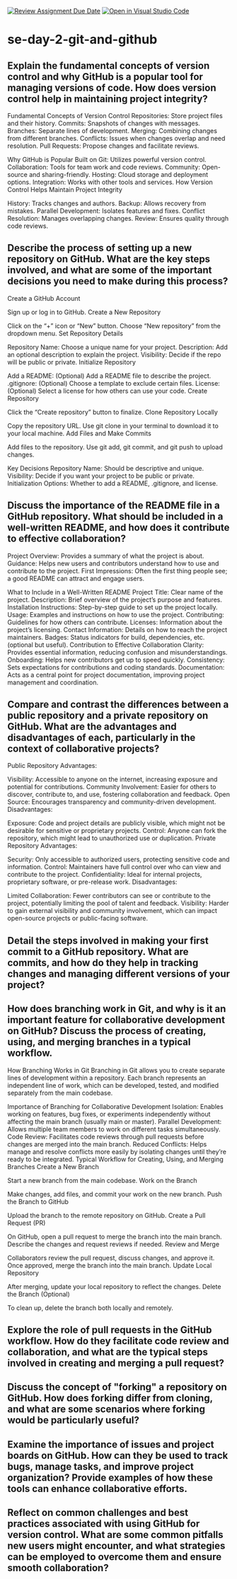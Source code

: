 [![Review Assignment Due Date](https://classroom.github.com/assets/deadline-readme-button-22041afd0340ce965d47ae6ef1cefeee28c7c493a6346c4f15d667ab976d596c.svg)](https://classroom.github.com/a/8wgCKhpZ)
[![Open in Visual Studio Code](https://classroom.github.com/assets/open-in-vscode-2e0aaae1b6195c2367325f4f02e2d04e9abb55f0b24a779b69b11b9e10269abc.svg)](https://classroom.github.com/online_ide?assignment_repo_id=15730296&assignment_repo_type=AssignmentRepo)
# se-day-2-git-and-github
## Explain the fundamental concepts of version control and why GitHub is a popular tool for managing versions of code. How does version control help in maintaining project integrity?
Fundamental Concepts of Version Control
Repositories: Store project files and their history.
Commits: Snapshots of changes with messages.
Branches: Separate lines of development.
Merging: Combining changes from different branches.
Conflicts: Issues when changes overlap and need resolution.
Pull Requests: Propose changes and facilitate reviews.

Why GitHub is Popular
Built on Git: Utilizes powerful version control.
Collaboration: Tools for team work and code reviews.
Community: Open-source and sharing-friendly.
Hosting: Cloud storage and deployment options.
Integration: Works with other tools and services.
How Version Control Helps Maintain Project Integrity

History: Tracks changes and authors.
Backup: Allows recovery from mistakes.
Parallel Development: Isolates features and fixes.
Conflict Resolution: Manages overlapping changes.
Review: Ensures quality through code reviews.

## Describe the process of setting up a new repository on GitHub. What are the key steps involved, and what are some of the important decisions you need to make during this process?
Create a GitHub Account

Sign up or log in to GitHub.
Create a New Repository

Click on the “+” icon or “New” button.
Choose “New repository” from the dropdown menu.
Set Repository Details

Repository Name: Choose a unique name for your project.
Description: Add an optional description to explain the project.
Visibility: Decide if the repo will be public or private.
Initialize Repository

Add a README: (Optional) Add a README file to describe the project.
.gitignore: (Optional) Choose a template to exclude certain files.
License: (Optional) Select a license for how others can use your code.
Create Repository

Click the “Create repository” button to finalize.
Clone Repository Locally

Copy the repository URL.
Use git clone <repository-url> in your terminal to download it to your local machine.
Add Files and Make Commits

Add files to the repository.
Use git add, git commit, and git push to upload changes.

Key Decisions
Repository Name: Should be descriptive and unique.
Visibility: Decide if you want your project to be public or private.
Initialization Options: Whether to add a README, .gitignore, and license.

## Discuss the importance of the README file in a GitHub repository. What should be included in a well-written README, and how does it contribute to effective collaboration?
Project Overview: Provides a summary of what the project is about.
Guidance: Helps new users and contributors understand how to use and contribute to the project.
First Impressions: Often the first thing people see; a good README can attract and engage users.

What to Include in a Well-Written README
Project Title: Clear name of the project.
Description: Brief overview of the project’s purpose and features.
Installation Instructions: Step-by-step guide to set up the project locally.
Usage: Examples and instructions on how to use the project.
Contributing: Guidelines for how others can contribute.
Licenses: Information about the project’s licensing.
Contact Information: Details on how to reach the project maintainers.
Badges: Status indicators for build, dependencies, etc. (optional but useful).
Contribution to Effective Collaboration
Clarity: Provides essential information, reducing confusion and misunderstandings.
Onboarding: Helps new contributors get up to speed quickly.
Consistency: Sets expectations for contributions and coding standards.
Documentation: Acts as a central point for project documentation, improving project management and coordination.

## Compare and contrast the differences between a public repository and a private repository on GitHub. What are the advantages and disadvantages of each, particularly in the context of collaborative projects?

Public Repository
Advantages:

Visibility: Accessible to anyone on the internet, increasing exposure and potential for contributions.
Community Involvement: Easier for others to discover, contribute to, and use, fostering collaboration and feedback.
Open Source: Encourages transparency and community-driven development.
Disadvantages:

Exposure: Code and project details are publicly visible, which might not be desirable for sensitive or proprietary projects.
Control: Anyone can fork the repository, which might lead to unauthorized use or duplication.
Private Repository
Advantages:

Security: Only accessible to authorized users, protecting sensitive code and information.
Control: Maintainers have full control over who can view and contribute to the project.
Confidentiality: Ideal for internal projects, proprietary software, or pre-release work.
Disadvantages:

Limited Collaboration: Fewer contributors can see or contribute to the project, potentially limiting the pool of talent and feedback.
Visibility: Harder to gain external visibility and community involvement, which can impact open-source projects or public-facing software.

## Detail the steps involved in making your first commit to a GitHub repository. What are commits, and how do they help in tracking changes and managing different versions of your project?

## How does branching work in Git, and why is it an important feature for collaborative development on GitHub? Discuss the process of creating, using, and merging branches in a typical workflow.

How Branching Works in Git
Branching in Git allows you to create separate lines of development within a repository. Each branch represents an independent line of work, which can be developed, tested, and modified separately from the main codebase.

Importance of Branching for Collaborative Development
Isolation: Enables working on features, bug fixes, or experiments independently without affecting the main branch (usually main or master).
Parallel Development: Allows multiple team members to work on different tasks simultaneously.
Code Review: Facilitates code reviews through pull requests before changes are merged into the main branch.
Reduced Conflicts: Helps manage and resolve conflicts more easily by isolating changes until they’re ready to be integrated.
Typical Workflow for Creating, Using, and Merging Branches
Create a New Branch

Start a new branch from the main codebase.
Work on the Branch

Make changes, add files, and commit your work on the new branch.
Push the Branch to GitHub

Upload the branch to the remote repository on GitHub.
Create a Pull Request (PR)

On GitHub, open a pull request to merge the branch into the main branch. Describe the changes and request reviews if needed.
Review and Merge

Collaborators review the pull request, discuss changes, and approve it. Once approved, merge the branch into the main branch.
Update Local Repository

After merging, update your local repository to reflect the changes.
Delete the Branch (Optional)

To clean up, delete the branch both locally and remotely.

## Explore the role of pull requests in the GitHub workflow. How do they facilitate code review and collaboration, and what are the typical steps involved in creating and merging a pull request?

## Discuss the concept of "forking" a repository on GitHub. How does forking differ from cloning, and what are some scenarios where forking would be particularly useful?

## Examine the importance of issues and project boards on GitHub. How can they be used to track bugs, manage tasks, and improve project organization? Provide examples of how these tools can enhance collaborative efforts.

## Reflect on common challenges and best practices associated with using GitHub for version control. What are some common pitfalls new users might encounter, and what strategies can be employed to overcome them and ensure smooth collaboration?
